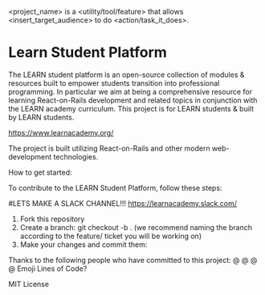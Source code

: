 <!-- The purpose of a README is to answer 4 questions:

What is this project trying to achieve? (A short description will be great.)

Can I use it? (What are the prerequisites?)

If so, how? (How can I install it? What are the code snippets that work out-of-box?)

If I like it, how can I join? (What license is this project under? What are the rules for contributing?)
 -->

<project_name> is a <utility/tool/feature> that allows <insert_target_audience> to do <action/task_it_does>.

# Learn Student Platform


The LEARN student platform is an open-source collection of modules & resources built to empower students transition into professional programming. In particular we aim at being a comprehensive resource for learning React-on-Rails development and related topics in conjunction with the LEARN academy curriculum. This project is for LEARN students & built by LEARN students.


https://www.learnacademy.org/


The project is built utilizing React-on-Rails and other modern web-development technologies.

How to get started:

To contribute to the LEARN Student Platform, follow these steps:

#LETS MAKE A SLACK CHANNEL!!!
https://learnacademy.slack.com/

1. Fork this repository
2. Create a branch: git checkout -b <branch name>.
    (we recommend naming the branch according to the feature/ ticket you will be working on)
3. Make your changes and commit them:


Thanks to the following people who have committed to this project:
@
@
@
@ Emoji Lines of Code?


MIT License
